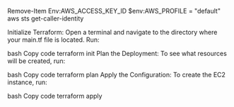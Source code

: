 
Remove-Item Env:AWS_ACCESS_KEY_ID
$env:AWS_PROFILE = "default"
aws sts get-caller-identity

Initialize Terraform: Open a terminal and navigate to the directory where your main.tf file is located. Run:

bash
Copy code
terraform init
Plan the Deployment: To see what resources will be created, run:

bash
Copy code
terraform plan
Apply the Configuration: To create the EC2 instance, run:

bash
Copy code
terraform apply